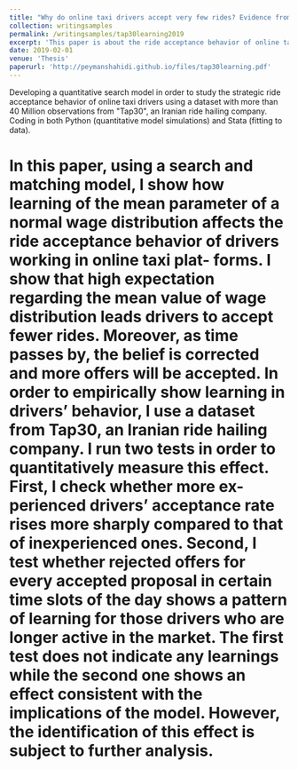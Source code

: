 ```yaml
---
title: "Why do online taxi drivers accept very few rides? Evidence from Tap30."
collection: writingsamples
permalink: /writingsamples/tap30learning2019
excerpt: 'This paper is about the ride acceptance behavior of online taxi drivers.'
date: 2019-02-01
venue: 'Thesis'
paperurl: 'http://peymanshahidi.github.io/files/tap30learning.pdf'
---
```


Developing a quantitative search model in order to study the strategic ride acceptance behavior of online taxi drivers using a dataset with more than 40 Million observations from "Tap30", an Iranian ride hailing company. Coding in both Python (quantitative model simulations) and Stata (fitting to data).

# In this paper, using a search and matching model, I show how learning of the mean parameter of a normal wage distribution affects the ride acceptance behavior of drivers working in online taxi plat- forms. I show that high expectation regarding the mean value of wage distribution leads drivers to accept fewer rides. Moreover, as time passes by, the belief is corrected and more offers will be accepted. In order to empirically show learning in drivers’ behavior, I use a dataset from Tap30, an Iranian ride hailing company. I run two tests in order to quantitatively measure this effect. First, I check whether more ex- perienced drivers’ acceptance rate rises more sharply compared to that of inexperienced ones. Second, I test whether rejected offers for every accepted proposal in certain time slots of the day shows a pattern of learning for those drivers who are longer active in the market. The first test does not indicate any learnings while the second one shows an effect consistent with the implications of the model. However, the identification of this effect is subject to further analysis.
